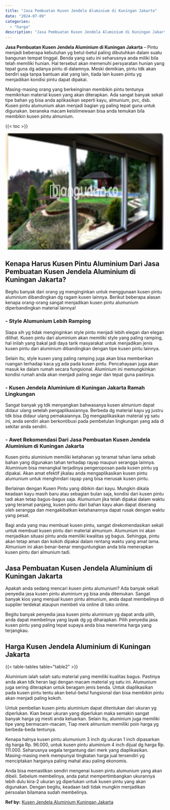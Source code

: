 ```yaml
---
title: "Jasa Pembuatan Kusen Jendela Aluminium di Kuningan Jakarta"
date: "2024-07-09"
categories: 
  - "harga"
description: "Jasa Pembuatan Kusen Jendela Aluminium di Kuningan Jakarta. Anda bisa memastikan sendiri mengenai kusen pintu alumunium yang akan dibeli. Sebelum membelinya,..."
---
```


**Jasa Pembuatan Kusen Jendela Aluminium di Kuningan Jakarta** – Pintu menjadi beberapa kebutuhan yg betul-betul paling dibutuhkan dalam suatu bangunan tempat tinggal. Benda yang satu ini seharusnya anda miliki bila telah memiliki hunian. Hal tersebut akan memenuhi persyaratan hunian yang tepat guna dg adanya pintu di dalamnya. Meski demikian, pintu tdk akan berdiri saja tanpa bantuan alat yang lain, tiada lain kusen pintu yg menjadikan kondisi pintu dapat dipakai.

Masing-masing orang yang berkeinginan membikin pintu tentunya memikirkan material kusen yang akan diterapkan. Ada sangat banyak sekali tipe bahan yg bisa anda aplikasikan seperti kayu, almunium, pvc, dsb. Kusen pintu alumunium akan menjadi bagian yg paling tepat guna untuk digunakan. beraneka macam keistimewaan bisa anda temukan bila membikin kusen pintu almunium.

{{< toc >}}

![Jasa Pembuatan Kusen Jendela Aluminium di Kuningan Jakarta](/images/harga-kusen-jendela-alumunium-23.png)

## Kenapa Harus Kusen Pintu Aluminium Dari Jasa Pembuatan Kusen Jendela Aluminium di Kuningan Jakarta?

Begitu banyak dari orang yg menginginkan untuk menggunaan kusen pintu aluminium dibandingkan dg ragam kusen lainnya. Berikut beberapa alasan kenapa orang-orang sangat menjadikan kusen pintu alumunium diperbandingkan material lainnya!

### \- Style Alumunium Lebih Ramping

Siapa sih yg tidak menginginkan style pintu menjadi lebih elegan dan elegan dilihat. Kusen pintu dari aluminium akan memiliki style yang paling ramping, hal inilah yang bakal jadi daya tarik masyarakat untuk menjadikan jenis kusen pintu dari aluminium dibandingkan dengan tipe kusen pintu lainnya.

Selain itu, style kusen yang paling ramping juga akan bisa memberikan ruangan terhadap kaca yg ada pada kusen pintu. Pencahayaan juga akan masuk ke dalam rumah secara fungsional. Aluminium ini memungkinkan kondisi rumah anda akan menjadi paling segar dan tepat guna pastinya.

### \- Kusen Jendela Aluminium di Kuningan Jakarta Ramah Lingkungan

Sangat banyak yg tdk menyangkan bahwasanya kusen almunium dapat didaur ulang setelah pengaplikasiannya. Berbeda dg material kayu yg justru tdk bisa didaur ulang pemakaiannya. Dg mengaplikasikan material yg satu ini, anda sendiri akan berkontibusi pada pembetulan lingkungan yang ada di sekitar anda sendiri.

### \- Awet Rekomendasi Dari Jasa Pembuatan Kusen Jendela Aluminium di Kuningan Jakarta

Kusen pintu aluminium memiliki ketahanan yg teramat tahan lama sebab bahan yang digunakan tahan terhadap rayap maupun serangga lainnya. Aluminium bisa menangkal terjadinya pengeroposan pada kusen pintu yg dipakai. Akan amat efektif jikalau anda mengaplikasikan kusen pintu alumunium untuk menghindari rayap yang bisa merusak kusen pintu.

Berlainan dengan Kusen Pintu yang dibikin dari kayu. Mungkin dikala keadaan kayu masih baru atau sebagian bulan saja, kondisi dari kusen pintu tadi akan tetap bagus-bagus saja. Alumunium jika telah dipakai dalam waktu yang teramat panjang, kusen pintu dari bahan kayu akan dapat diserang oleh serangga dan mengakibatkan ketahanannya dapat rusak dengan waktu yang pesat.

Bagi anda yang mau membuat kusen pintu, sangat direkomendasikan sekali untuk membuat kusen pintu dari material almunium. Alumunium ini akan menjadikan situasi pintu anda memiliki kwalitas yg bagus. Sehingga, pintu akan tetap aman dan kokoh dipakai dalam rentang waktu yang amat lama. Almunium ini akan benar-benar menguntungkan anda bila menerapkan kusen pintu dari almunium tadi.

## Jasa Pembuatan Kusen Jendela Aluminium di Kuningan Jakarta

Apakah anda sedang mencari kusen pintu alumunium? Ada banyak sekali penyedia jasa kusen pintu aluminium yg bisa anda ditemukan. Sangat banyak kios yang menjual kusen pintu almunium, anda dapat membelinya di supplier terdekat ataupun membeli via online di toko online.

Begitu banyak penyedia jasa kusen pintu aluminium yg dapat anda pilih, anda dapat membelinya yang layak dg yg diharapkan. Pilih penyedia jasa kusen pintu yang paling tepat supaya anda bisa menerima harga yang terjangkau.

## Harga Kusen Jendela Aluminium di Kuningan Jakarta

{{< table-tables table="table2" >}}

Aluminium ialah salah satu material yang memiliki kualitas bagus. Pastinya anda akan tdk heran lagi dengan macam material yg satu ini. Alumunium juga sering diterapkan untuk beragam jenis benda. Untuk diaplikasikan pada kusen pintu tentu akan betul-betul fungsional dan bisa membikin pintu akan menjadi paling kokoh.

Untuk pembelian kusen pintu aluminium dapat ditentukan dari ukuran yg diperlukan. Kian besar ukuran yang diperlukan maka semakin sangat banyak harga yg mesti anda keluarkan. Selain itu, aluminium juga memiliki tipe yang bermacam-macam, Tiap merk almunium memiliki poin harga yg berbeda-beda tentunya.

Kenapa halnya kusen pintu alumunium 3 inch dg ukuran 1 inch dipasarkan dg harga Rp. 96.000, untuk kusen pintu aluminium 4 inch dijual dg harga Rp. 111.000. Seharusnya segala tergantung dari merk yang diaplikasikan. Masing-masing merk mempunyai tingkatan harga jual tersendiri yg menciptakan harganya paling mahal atau paling ekonomis.

Anda bisa memastikan sendiri mengenai kusen pintu alumunium yang akan dibeli. Sebelum membelinya, anda patut mempertimbangkan ukurannya lebih dulu kira-2 ukuran yg diperlukan untuk kusen pintu yang akan digunakan. Dengan begitu, keadaan tadi tidak mungkin menjadikan persoalan bilamana sudah membelinya.

**Ref by:** [Kusen Jendela Aluminium Kuningan Jakarta](https://id.wikipedia.org/wiki/Kusen)
